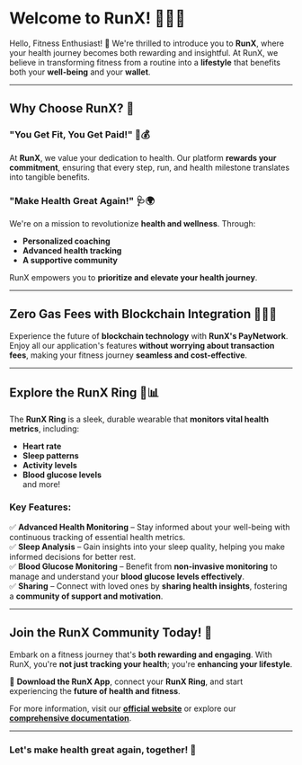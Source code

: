 # Welcome to RunX! 🚀🏃‍♂️

Hello, Fitness Enthusiast! 👋 We're thrilled to introduce you to **RunX**, where your health journey becomes both rewarding and insightful. At RunX, we believe in transforming fitness from a routine into a **lifestyle** that benefits both your **well-being** and your **wallet**.

---

## Why Choose RunX? 🌟

### **"You Get Fit, You Get Paid!"** 💪💰

At **RunX**, we value your dedication to health. Our platform **rewards your commitment**, ensuring that every step, run, and health milestone translates into tangible benefits.

### **"Make Health Great Again!"** 🩺🌍

We're on a mission to revolutionize **health and wellness**. Through:
- **Personalized coaching**
- **Advanced health tracking**
- **A supportive community**

RunX empowers you to **prioritize and elevate your health journey**.

---

## **Zero Gas Fees with Blockchain Integration** 🔗🚫💸

Experience the future of **blockchain technology** with **RunX's PayNetwork**. Enjoy all our application's features **without worrying about transaction fees**, making your fitness journey **seamless and cost-effective**.

---

## **Explore the RunX Ring 💍📊**

The **RunX Ring** is a sleek, durable wearable that **monitors vital health metrics**, including:
- **Heart rate**
- **Sleep patterns**
- **Activity levels**
- **Blood glucose levels**  
and more!

### **Key Features:**
✅ **Advanced Health Monitoring** – Stay informed about your well-being with continuous tracking of essential health metrics.  
✅ **Sleep Analysis** – Gain insights into your sleep quality, helping you make informed decisions for better rest.  
✅ **Blood Glucose Monitoring** – Benefit from **non-invasive monitoring** to manage and understand your **blood glucose levels effectively**.  
✅ **Sharing** – Connect with loved ones by **sharing health insights**, fostering a **community of support and motivation**.

---

## **Join the RunX Community Today!** 🎉

Embark on a fitness journey that's **both rewarding and engaging**. With RunX, you're **not just tracking your health**; you're **enhancing your lifestyle**.  

📲 **Download the RunX App**, connect your **RunX Ring**, and start experiencing the **future of health and fitness**.

For more information, visit our [**official website**](https://runx.app/) or explore our [**comprehensive documentation**](https://docs.runx.app/).

---

### **Let's make health great again, together!** 🌟
